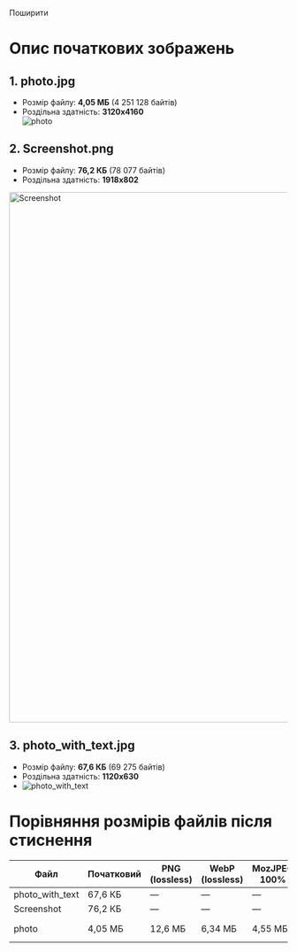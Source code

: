 Поширити
# Опис початкових зображень

## 1. photo.jpg
- Розмір файлу: **4,05 МБ** (4 251 128 байтів)  
- Роздільна здатність: **3120x4160**  
![photo](https://github.com/user-attachments/assets/673981e0-6a40-4cd2-aeb8-f7e00b24b6bf)


## 2. Screenshot.png
- Розмір файлу: **76,2 КБ** (78 077 байтів)  
- Роздільна здатність: **1918x802**  
<img width="959" alt="Screenshot" src="https://github.com/user-attachments/assets/c8bd96e3-7373-481a-bdab-e6e9a7a2e972" />


## 3. photo_with_text.jpg
- Розмір файлу: **67,6 КБ** (69 275 байтів)  
- Роздільна здатність: **1120x630**
- ![photo_with_text](https://github.com/user-attachments/assets/6615b145-d4b9-4c90-9925-6b1f6e33a070)


# Порівняння розмірів файлів після стиснення

| Файл              | Початковий     | PNG (lossless) | WebP (lossless) | MozJPEG 100% | MozJPEG 75% | MozJPEG 50% | WebP 100% | WebP 75% | WebP 50% | AVIF 100% | AVIF 75% | AVIF 50% |
|-------------------|----------------|----------------|-----------------|--------------|-------------|-------------|----------|---------|---------|-----------|---------|---------|
| photo_with_text   | 67,6 КБ        | —              | —               | —            | —           | —           | —        | —       | —       | —         | —       | —       |
| Screenshot        | 76,2 КБ        | —              | —               | —            | —           | —           | —        | —       | —       | —         | —       | —       |
| photo             | 4,05 МБ        | 12,6 МБ        | 6,34 МБ         | 4,55 МБ      | 890 КБ      | 514 КБ      | 3,57 МБ  | 700 КБ  | 464 КБ  | 3,34 МБ    | 1,02 МБ  | 376 КБ  |
